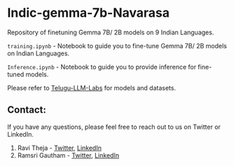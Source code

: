 # Indic-gemma-7b-Navarasa
Repository of finetuning Gemma 7B/ 2B models on 9 Indian Languages.

`training.ipynb` - Notebook to guide you to fine-tune Gemma 7B/ 2B models on Indian Languages.

`Inference.ipynb` - Notebook to guide you to provide inference for fine-tuned models.

Please refer to [Telugu-LLM-Labs](https://huggingface.co/Telugu-LLM-Labs) for models and datasets.

## Contact:

If you have any questions, please feel free to reach out to us on Twitter or LinkedIn.

1. Ravi Theja - [Twitter](https://twitter.com/ravithejads), [LinkedIn](https://www.linkedin.com/in/ravidesetty/)
2. Ramsri Gautham - [Twitter](https://twitter.com/ramsri_goutham), [LinkedIn](https://www.linkedin.com/in/ramsrig)
